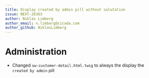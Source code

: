 ```yaml
---
title: Display created by admin pill without salutation
issue: NEXT-26363
author: Niklas Limberg
author_email: n.limberg@cicada.com
author_github: NiklasLimberg
---
```

# Administration
* Changed `sw-customer-detail.html.twig` to always the display the `created by admin` pill
